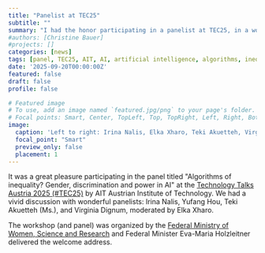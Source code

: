 ```yaml
---
title: "Panelist at TEC25"
subtitle: ""
summary: "I had the honor participating in a panelist at TEC25, in a workshop organized by the Federal Ministry of Women, Science and Research."
#authors: [Christine Bauer]
#projects: []
categories: [news]
tags: [panel, TEC25, AIT, AI, artificial intelligence, algorithms, inequality, gender, discrimination, power, communication to the public]
date: '2025-09-20T00:00:00Z'
featured: false
draft: false
profile: false

# Featured image
# To use, add an image named `featured.jpg/png` to your page's folder.
# Focal points: Smart, Center, TopLeft, Top, TopRight, Left, Right, BottomLeft, Bottom, BottomRight.
image:
  caption: 'Left to right: Irina Nalis, Elka Xharo, Teki Akuetteh, Virginia Dignum, Yufang Hou, BM Eva-Maria Holzleitner, Christine Bauer. Image credit: Katharina Schiffl, 2025.'
  focal_point: "Smart"
  preview_only: false
  placement: 1
---
```


It was a great pleasure participating in the panel titled "Algorithms of inequality? Gender, discrimination and power in AI" at the [Technology Talks Austria 2025 (#TEC25)](https://technologytalks.ait.ac.at) by AIT Austrian Institute of Technology.
We had a vivid discussion with wonderful panelists: Irina Nalis, Yufang Hou, Teki Akuetteh (Ms.), and Virginia Dignum, moderated by Elka Xharo.

The workshop (and panel) was organized by the [Federal Ministry of Women, Science and Research](https://www.bmfwf.gv.at/en.html) and Federal Minister Eva-Maria Holzleitner delivered the welcome address.